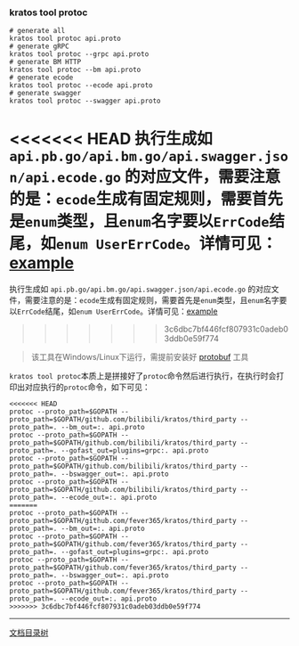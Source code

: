 ### kratos tool protoc

```shell
# generate all
kratos tool protoc api.proto
# generate gRPC
kratos tool protoc --grpc api.proto
# generate BM HTTP
kratos tool protoc --bm api.proto
# generate ecode
kratos tool protoc --ecode api.proto
# generate swagger
kratos tool protoc --swagger api.proto
```

<<<<<<< HEAD
执行生成如 `api.pb.go/api.bm.go/api.swagger.json/api.ecode.go` 的对应文件，需要注意的是：`ecode`生成有固定规则，需要首先是`enum`类型，且`enum`名字要以`ErrCode`结尾，如`enum UserErrCode`。详情可见：[example](https://github.com/bilibili/kratos/tree/master/example/protobuf)
=======
执行生成如 `api.pb.go/api.bm.go/api.swagger.json/api.ecode.go` 的对应文件，需要注意的是：`ecode`生成有固定规则，需要首先是`enum`类型，且`enum`名字要以`ErrCode`结尾，如`enum UserErrCode`。详情可见：[example](https://github.com/fever365/kratos/tree/master/example/protobuf)
>>>>>>> 3c6dbc7bf446fcf807931c0adeb03ddb0e59f774

> 该工具在Windows/Linux下运行，需提前安装好 [protobuf](https://github.com/google/protobuf) 工具

`kratos tool protoc`本质上是拼接好了`protoc`命令然后进行执行，在执行时会打印出对应执行的`protoc`命令，如下可见：

```shell
<<<<<<< HEAD
protoc --proto_path=$GOPATH --proto_path=$GOPATH/github.com/bilibili/kratos/third_party --proto_path=. --bm_out=:. api.proto
protoc --proto_path=$GOPATH --proto_path=$GOPATH/github.com/bilibili/kratos/third_party --proto_path=. --gofast_out=plugins=grpc:. api.proto
protoc --proto_path=$GOPATH --proto_path=$GOPATH/github.com/bilibili/kratos/third_party --proto_path=. --bswagger_out=:. api.proto
protoc --proto_path=$GOPATH --proto_path=$GOPATH/github.com/bilibili/kratos/third_party --proto_path=. --ecode_out=:. api.proto
=======
protoc --proto_path=$GOPATH --proto_path=$GOPATH/github.com/fever365/kratos/third_party --proto_path=. --bm_out=:. api.proto
protoc --proto_path=$GOPATH --proto_path=$GOPATH/github.com/fever365/kratos/third_party --proto_path=. --gofast_out=plugins=grpc:. api.proto
protoc --proto_path=$GOPATH --proto_path=$GOPATH/github.com/fever365/kratos/third_party --proto_path=. --bswagger_out=:. api.proto
protoc --proto_path=$GOPATH --proto_path=$GOPATH/github.com/fever365/kratos/third_party --proto_path=. --ecode_out=:. api.proto
>>>>>>> 3c6dbc7bf446fcf807931c0adeb03ddb0e59f774
```

-------------

[文档目录树](summary.md)
